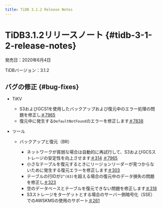 ```yaml
---
title: TiDB 3.1.2 Release Notes
---
```


# TiDB3.1.2リリースノート {#tidb-3-1-2-release-notes}

発売日：2020年6月4日

TiDBバージョン：3.1.2

## バグの修正 {#bug-fixes}

-   TiKV

    -   S3およびGCS1を使用したバックアップおよび復元中のエラー処理の問題を修正し[＃7965](https://github.com/tikv/tikv/pull/7965)
    -   復元中に発生する`DefaultNotFound`のエラーを修正します[＃7838](https://github.com/tikv/tikv/pull/7938)

-   ツール

    -   バックアップと復元（BR）

        -   ネットワークが貧弱な場合は自動的に再試行して、S3およびGCSストレージの安定性を向上させます[＃314](https://github.com/pingcap/br/pull/314) [＃7965](https://github.com/tikv/tikv/pull/7965)
        -   小さなテーブルを復元するときにリージョンリーダーが見つからないために発生する復元エラーを修正します[＃303](https://github.com/pingcap/br/pull/303)
        -   テーブルの行IDが`2^(63)`を超える場合の復元中のデータ損失の問題を修正し[＃323](https://github.com/pingcap/br/pull/323)
        -   空のデータベースとテーブルを復元できない問題を修正します[＃318](https://github.com/pingcap/br/pull/318)
        -   S3ストレージをターゲットとする場合のサーバー側暗号化（SSE）でのAWSKMSの使用のサポート[＃261](https://github.com/pingcap/br/pull/261)
